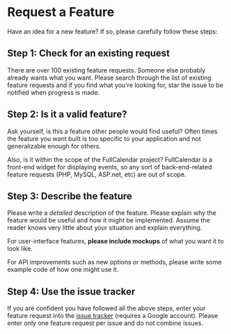 
# Request a Feature

Have an idea for a new feature? If so, please carefully follow these steps:


## Step 1: Check for an existing request

There are over 100 existing feature requests. Someone else probably already wants what you want. Please search through the list of existing feature requests and if you find what you're looking for, star the issue to be notified when progress is made.


## Step 2: Is it a valid feature?

Ask yourself, is this a feature other people would find useful? Often times the feature you want built is too specific to your application and not generalizable enough for others.

Also, is it within the scope of the FullCalendar project? FullCalendar is a front-end widget for displaying events, so any sort of back-end-related feature requests (PHP, MySQL, ASP.net, etc) are out of scope.


## Step 3: Describe the feature

Please write a *detailed* description of the feature. Please explain why the feature would be useful and how it might be implemented. Assume the reader knows very little about your situation and explain everything.

For user-interface features, **please include mockups** of what you want it to look like.

For API improvements such as new options or methods, please write some example code of how one might use it.


## Step 4: Use the issue tracker

If you are confident you have followed all the above steps, enter your feature request into the [issue tracker](https://code.google.com/p/fullcalendar/issues/list) (requires a Google account). Please enter only one feature request per issue and do not combine issues.